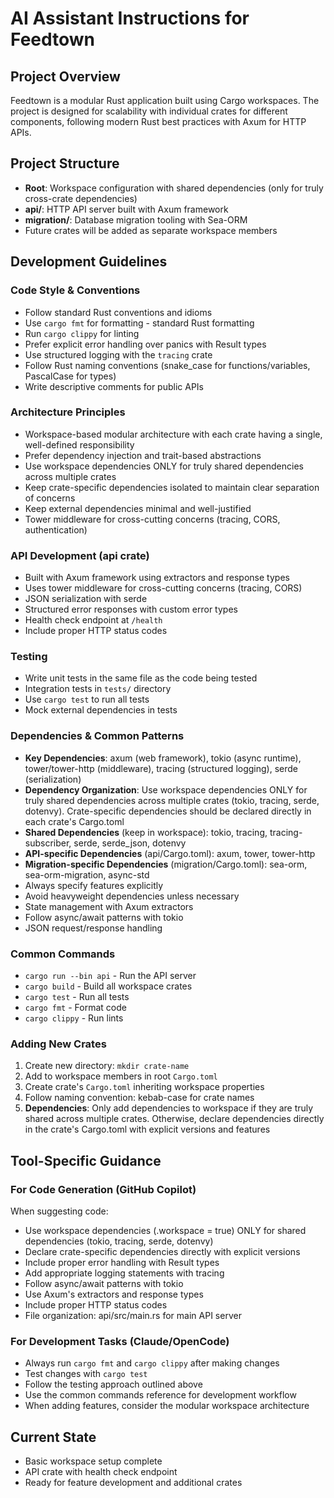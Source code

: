 # AI Assistant Instructions for Feedtown

## Project Overview

Feedtown is a modular Rust application built using Cargo workspaces. The project is designed for scalability with individual crates for different components, following modern Rust best practices with Axum for HTTP APIs.

## Project Structure

- **Root**: Workspace configuration with shared dependencies (only for truly cross-crate dependencies)
- **api/**: HTTP API server built with Axum framework
- **migration/**: Database migration tooling with Sea-ORM
- Future crates will be added as separate workspace members

## Development Guidelines

### Code Style & Conventions
- Follow standard Rust conventions and idioms
- Use `cargo fmt` for formatting - standard Rust formatting
- Run `cargo clippy` for linting
- Prefer explicit error handling over panics with Result types
- Use structured logging with the `tracing` crate
- Follow Rust naming conventions (snake_case for functions/variables, PascalCase for types)
- Write descriptive comments for public APIs

### Architecture Principles
- Workspace-based modular architecture with each crate having a single, well-defined responsibility
- Prefer dependency injection and trait-based abstractions
- Use workspace dependencies ONLY for truly shared dependencies across multiple crates
- Keep crate-specific dependencies isolated to maintain clear separation of concerns
- Keep external dependencies minimal and well-justified
- Tower middleware for cross-cutting concerns (tracing, CORS, authentication)

### API Development (api crate)
- Built with Axum framework using extractors and response types
- Uses tower middleware for cross-cutting concerns (tracing, CORS)
- JSON serialization with serde
- Structured error responses with custom error types
- Health check endpoint at `/health`
- Include proper HTTP status codes

### Testing
- Write unit tests in the same file as the code being tested
- Integration tests in `tests/` directory
- Use `cargo test` to run all tests
- Mock external dependencies in tests

### Dependencies & Common Patterns
- **Key Dependencies**: axum (web framework), tokio (async runtime), tower/tower-http (middleware), tracing (structured logging), serde (serialization)
- **Dependency Organization**: Use workspace dependencies ONLY for truly shared dependencies across multiple crates (tokio, tracing, serde, dotenvy). Crate-specific dependencies should be declared directly in each crate's Cargo.toml
- **Shared Dependencies** (keep in workspace): tokio, tracing, tracing-subscriber, serde, serde_json, dotenvy
- **API-specific Dependencies** (api/Cargo.toml): axum, tower, tower-http
- **Migration-specific Dependencies** (migration/Cargo.toml): sea-orm, sea-orm-migration, async-std
- Always specify features explicitly
- Avoid heavyweight dependencies unless necessary
- State management with Axum extractors
- Follow async/await patterns with tokio
- JSON request/response handling

### Common Commands
- `cargo run --bin api` - Run the API server
- `cargo build` - Build all workspace crates
- `cargo test` - Run all tests
- `cargo fmt` - Format code
- `cargo clippy` - Run lints

### Adding New Crates
1. Create new directory: `mkdir crate-name`
2. Add to workspace members in root `Cargo.toml`
3. Create crate's `Cargo.toml` inheriting workspace properties
4. Follow naming convention: kebab-case for crate names
5. **Dependencies**: Only add dependencies to workspace if they are truly shared across multiple crates. Otherwise, declare dependencies directly in the crate's Cargo.toml with explicit versions and features

## Tool-Specific Guidance

### For Code Generation (GitHub Copilot)
When suggesting code:
- Use workspace dependencies (.workspace = true) ONLY for shared dependencies (tokio, tracing, serde, dotenvy)
- Declare crate-specific dependencies directly with explicit versions
- Include proper error handling with Result types
- Add appropriate logging statements with tracing
- Follow async/await patterns with tokio
- Use Axum's extractors and response types
- Include proper HTTP status codes
- File organization: api/src/main.rs for main API server

### For Development Tasks (Claude/OpenCode)
- Always run `cargo fmt` and `cargo clippy` after making changes
- Test changes with `cargo test`
- Follow the testing approach outlined above
- Use the common commands reference for development workflow
- When adding features, consider the modular workspace architecture

## Current State
- Basic workspace setup complete
- API crate with health check endpoint
- Ready for feature development and additional crates